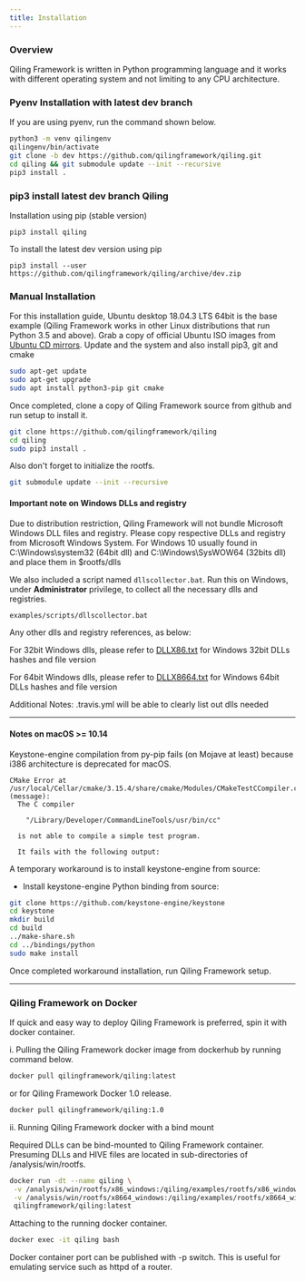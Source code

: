 ```yaml
---
title: Installation
---
```


### Overview

Qiling Framework is written in Python programming language and it works with different operating system and not limiting to any CPU architecture.

### Pyenv Installation with latest dev branch

If you are using pyenv, run the command shown below.

```sh
python3 -m venv qilingenv
qilingenv/bin/activate
git clone -b dev https://github.com/qilingframework/qiling.git
cd qiling && git submodule update --init --recursive
pip3 install .
```

### pip3 install latest dev branch Qiling

Installation using pip (stable version)

```
pip3 install qiling
```

To install the latest dev version using pip

```
pip3 install --user https://github.com/qilingframework/qiling/archive/dev.zip
```

### Manual Installation
For this installation guide, Ubuntu desktop 18.04.3 LTS 64bit is the base example (Qiling Framework works in other Linux distributions that run Python 3.5 and above). Grab a copy of official Ubuntu ISO images from [Ubuntu CD mirrors](https://launchpad.net/ubuntu/+cdmirrors). Update and the system and also install pip3, git and cmake

```sh
sudo apt-get update
sudo apt-get upgrade
sudo apt install python3-pip git cmake
```

Once completed, clone a copy of Qiling Framework source from github and run setup to install it.

```sh
git clone https://github.com/qilingframework/qiling
cd qiling
sudo pip3 install . 
```

Also don't forget to initialize the rootfs.

```sh
git submodule update --init --recursive
```

#### Important note on Windows DLLs and registry

Due to distribution restriction, Qiling Framework will not bundle Microsoft Windows DLL files and registry. Please copy respective DLLs and registry from Microsoft Windows System. For Windows 10 usually found in C:\Windows\system32 (64bit dll) and C:\Windows\SysWOW64 (32bits dll) and place them in $rootfs/dlls

We also included a script named `dllscollector.bat`. Run this on Windows, under **Administrator** privilege, to collect all the necessary dlls and registries.

```cmd
examples/scripts/dllscollector.bat
```

Any other dlls and registry references, as below:

For 32bit Windows dlls, please refer to [DLLX86.txt](https://github.com/qilingframework/qiling/blob/master/docs/DLLX86.txt) for Windows 32bit DLLs hashes and file version

For 64bit Windows dlls, please refer to [DLLX8664.txt](https://github.com/qilingframework/qiling/blob/master/docs/DLLX8664.txt) for Windows 64bit DLLs hashes and file version

Additional Notes: .travis.yml will be able to clearly list out dlls needed

---

#### Notes on macOS >= 10.14

Keystone-engine compilation from py-pip fails (on Mojave at least) because i386 architecture is deprecated for macOS. 

```
CMake Error at /usr/local/Cellar/cmake/3.15.4/share/cmake/Modules/CMakeTestCCompiler.cmake:60 (message):
  The C compiler

    "/Library/Developer/CommandLineTools/usr/bin/cc"

  is not able to compile a simple test program.

  It fails with the following output:
```

A temporary workaround is to install keystone-engine from source:

* Install keystone-engine Python binding from source:

```sh
git clone https://github.com/keystone-engine/keystone
cd keystone
mkdir build
cd build
../make-share.sh
cd ../bindings/python
sudo make install
```

Once completed workaround installation, run Qiling Framework setup.

---

### Qiling Framework on Docker

If quick and easy way to deploy Qiling Framework is preferred, spin it with docker container.

i. Pulling the Qiling Framework docker image from dockerhub by running command below.

```sh
docker pull qilingframework/qiling:latest
```

or for Qiling Framework Docker 1.0 release.

```sh
docker pull qilingframework/qiling:1.0
```

ii. Running Qiling Framework docker with a bind mount

Required DLLs can be bind-mounted to Qiling Framework container. Presuming DLLs and HIVE files are located in sub-directories of /analysis/win/rootfs.

```sh
docker run -dt --name qiling \
 -v /analysis/win/rootfs/x86_windows:/qiling/examples/rootfs/x86_windows \
 -v /analysis/win/rootfs/x8664_windows:/qiling/examples/rootfs/x8664_windows \
 qilingframework/qiling:latest
```

Attaching to the running docker container.

```sh
docker exec -it qiling bash
```

Docker container port can be published with -p switch. This is useful for emulating service such as httpd of a router.
